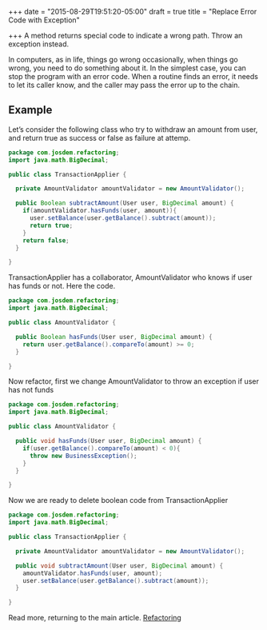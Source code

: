 +++
date = "2015-08-29T19:51:20-05:00"
draft = true
title = "Replace Error Code with Exception"

+++
A method returns special code to indicate a wrong path. Throw an exception instead.

In computers, as in life, things go wrong occasionally, when things go wrong, you need to do something about it. In the simplest case, you can stop the program with an error code. When a routine finds an error, it needs to let its caller know, and the caller may pass the error up to the chain.

## Example
Let’s consider the following class who try to withdraw an amount from user, and return true as success or false as failure at attemp.

```java
package com.josdem.refactoring;
import java.math.BigDecimal;

public class TransactionApplier {

  private AmountValidator amountValidator = new AmountValidator();

  public Boolean subtractAmount(User user, BigDecimal amount) {
    if(amountValidator.hasFunds(user, amount)){
      user.setBalance(user.getBalance().subtract(amount));
      return true;
    }
    return false;
  }

}
```

TransactionApplier has a collaborator, AmountValidator who knows if user has funds or not. Here the code.

```java
package com.josdem.refactoring;
import java.math.BigDecimal;

public class AmountValidator {

  public Boolean hasFunds(User user, BigDecimal amount) {
    return user.getBalance().compareTo(amount) >= 0;
  }

}
```

Now refactor, first we change AmountValidator to throw an exception if user has not funds

```java
package com.josdem.refactoring;
import java.math.BigDecimal;

public class AmountValidator {

  public void hasFunds(User user, BigDecimal amount) {
    if(user.getBalance().compareTo(amount) < 0){
      throw new BusinessException();
    }
  }

}
```

Now we are ready to delete boolean code from TransactionApplier

```java
package com.josdem.refactoring;
import java.math.BigDecimal;

public class TransactionApplier {

  private AmountValidator amountValidator = new AmountValidator();

  public void subtractAmount(User user, BigDecimal amount) {
    amountValidator.hasFunds(user, amount);
    user.setBalance(user.getBalance().subtract(amount));
  }

}
```

Read more, returning to the main article. [Refactoring](/techtalk/refactoring)
